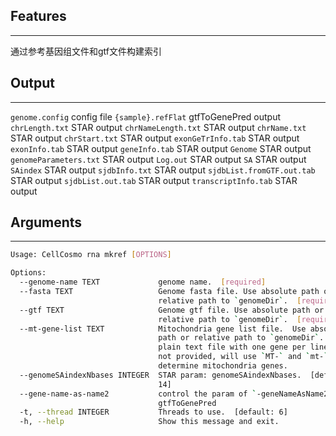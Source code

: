## Features
---
通过参考基因组文件和gtf文件构建索引
## Output
---
`genome.config` config file
`{sample}.refFlat` gtfToGenePred output
`chrLength.txt` STAR output
`chrNameLength.txt` STAR output
`chrName.txt` STAR output
`chrStart.txt` STAR output
`exonGeTrInfo.tab` STAR output
`exonInfo.tab` STAR output
`geneInfo.tab` STAR output
`Genome` STAR output
`genomeParameters.txt` STAR output
`Log.out` STAR output
`SA` STAR output
`SAindex` STAR output
`sjdbInfo.txt` STAR output
`sjdbList.fromGTF.out.tab` STAR output
`sjdbList.out.tab` STAR output
`transcriptInfo.tab` STAR output


## Arguments
---
```bash
Usage: CellCosmo rna mkref [OPTIONS]

Options:
  --genome-name TEXT             genome name.  [required]
  --fasta TEXT                   Genome fasta file. Use absolute path or
                                 relative path to `genomeDir`.  [required]
  --gtf TEXT                     Genome gtf file. Use absolute path or
                                 relative path to `genomeDir`.  [required]
  --mt-gene-list TEXT            Mitochondria gene list file.  Use absolute
                                 path or relative path to `genomeDir`. It is a
                                 plain text file with one gene per line. If
                                 not provided, will use `MT-` and `mt-` to
                                 determine mitochondria genes.
  --genomeSAindexNbases INTEGER  STAR param: genomeSAindexNbases.  [default:
                                 14]
  --gene-name-as-name2           control the param of `-geneNameAsName2` in
                                 gtfToGenePred
  -t, --thread INTEGER           Threads to use.  [default: 6]
  -h, --help                     Show this message and exit.
```
